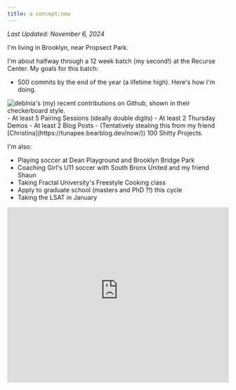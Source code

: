 ```yaml
---
title: a concept:now
---
```


_Last Updated: November 6, 2024_ 

I'm living in Brooklyn, near Propsect Park. 
 
I'm about halfway through a 12 week batch (my second!) at the Recurse Center. My goals for this batch: 

- 500 commits by the end of the year (a lifetime high). Here's how I'm doing.
<img src="http://ghchart.rshah.org/deblnia" alt="deblnia's (my) recent contributions on Github, shown in their checkerboard style." />
- At least 5 Pairing Sessions (ideally double digits)
- At least 2 Thursday Demos 
- At least 2 Blog Posts 
- (Tentatively stealing this from my friend [Christina](https://tunapee.bearblog.dev/now/)) 100 Shitty Projects.

I'm also: 

- Playing soccer at Dean Playground and Brooklyn Bridge Park
- Coaching Girl's U11 soccer with South Bronx United and my friend Shaun
- Taking Fractal University's Freestyle Cooking class 
- Apply to graduate school (masters and PhD ?!) this cycle 
- Taking the LSAT in January 


<iframe src="https://deblina-understandingamaranthchipmunk.web.val.run/widget" width="100%" height="400" frameborder="0"></iframe>

